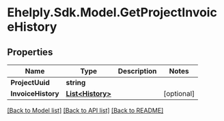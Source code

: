 # Ehelply.Sdk.Model.GetProjectInvoiceHistory

## Properties

Name | Type | Description | Notes
------------ | ------------- | ------------- | -------------
**ProjectUuid** | **string** |  | 
**InvoiceHistory** | [**List&lt;History&gt;**](History.md) |  | [optional] 

[[Back to Model list]](../README.md#documentation-for-models) [[Back to API list]](../README.md#documentation-for-api-endpoints) [[Back to README]](../README.md)

